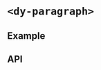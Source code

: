 # `<dy-paragraph>`

## Example

<gbp-example
  name="dy-paragraph"
  html='Aute aute ipsum pariatur eu tempor cillum <code>Lorem</code> labore consequat ullamco laborum aute. Quis irure reprehenderit ut est. Ex quis dolore laboris labore minim duis ullamco velit. In commodo eiusmod excepteur duis ex esse aute irure sunt ipsum <gem-link>consequat</gem-link>.'
  src="https://jspm.dev/duoyun-ui/elements/paragraph"></gbp-example>

## API

<gbp-api src="/src/elements/paragraph.ts"></gbp-api>
